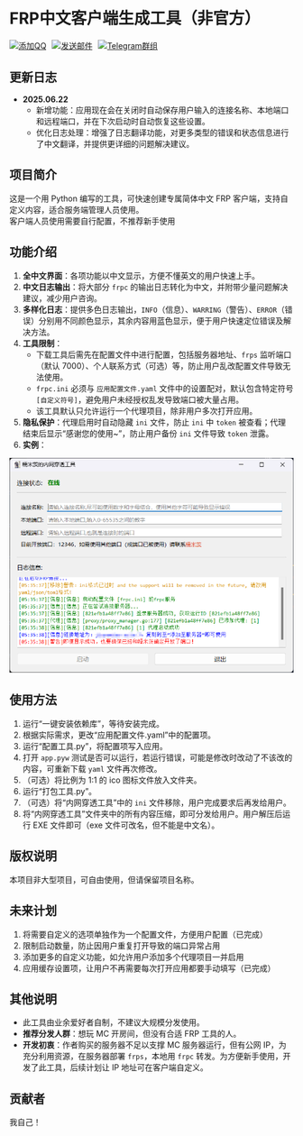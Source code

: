 # FRP中文客户端生成工具（非官方）

<div style="display: flex; flex-wrap: wrap; gap: 10px; margin: 20px 0;">
  <a href="https://qm.qq.com/q/AX440I8FKU" target="_blank">
    <img src="https://img.shields.io/badge/QQ%E8%81%94%E7%B3%BB-点击%E8%81%94%E7%B3%BB-blue?style=flat-square&logo=tencent-qq" alt="添加QQ">
  </a>
  <a href="mailto:luocibai2@gmail.com" target="_blank">
    <img src="https://img.shields.io/badge/Email-%E5%8F%91%E9%80%81%E9%82%AE%E4%BB%B6-red?style=flat-square&logo=mail.ru" alt="发送邮件">
  </a>
  <a href="https://t.me/+uNjj60QrfV43OTBl" target="_blank">
    <img src="https://img.shields.io/badge/Telegram-%E7%BE%A4%E7%BB%84%E8%81%94%E7%B3%BB-blue?style=flat-square&logo=telegram" alt="Telegram群组">
  </a>
</div>

## 更新日志
- **2025.06.22**
  - 新增功能：应用现在会在关闭时自动保存用户输入的连接名称、本地端口和远程端口，并在下次启动时自动恢复这些设置。
  - 优化日志处理：增强了日志翻译功能，对更多类型的错误和状态信息进行了中文翻译，并提供更详细的问题解决建议。

## 项目简介
这是一个用 Python 编写的工具，可快速创建专属简体中文 FRP 客户端，支持自定义内容，适合服务端管理人员使用。  
客户端人员使用需要自行配置，不推荐新手使用

## 功能介绍
1. **全中文界面**：各项功能以中文显示，方便不懂英文的用户快速上手。
2. **中文日志输出**：将大部分 `frpc` 的输出日志转化为中文，并附带少量问题解决建议，减少用户咨询。
3. **多样化日志**：提供多色日志输出，`INFO`（信息）、`WARRING`（警告）、`ERROR`（错误）分别用不同颜色显示，其余内容用蓝色显示，便于用户快速定位错误及解决方法。
4. **工具限制**：
    - 下载工具后需先在配置文件中进行配置，包括服务器地址、`frps` 监听端口（默认 7000）、个人联系方式（可选）等，防止用户乱改配置文件导致无法使用。
    - `frpc.ini` 必须与 `应用配置文件.yaml` 文件中的设置配对，默认包含特定符号 `[自定义符号]`，避免用户未经授权乱发导致端口被大量占用。
    - 该工具默认只允许运行一个代理项目，除非用户多次打开应用。
5. **隐私保护**：代理启用时自动隐藏 `ini` 文件，防止 `ini` 中 `token` 被查看；代理结束后显示“感谢您的使用~”，防止用户备份 `ini` 文件导致 `token` 泄露。
6. **实例**：

![示例图片](imgs/示例图片.png)

## 使用方法
1. 运行“一键安装依赖库”，等待安装完成。
2. 根据实际需求，更改“应用配置文件.yaml”中的配置项。
3. 运行“配置工具.py”，将配置项写入应用。
4. 打开 `app.pyw` 测试是否可以运行，若运行错误，可能是修改时改动了不该改的内容，可重新下载 `yaml` 文件再次修改。
5. （可选）将比例为 1:1 的 ico 图标文件放入文件夹。
6. 运行“打包工具.py”。
7. （可选）将“内网穿透工具”中的 `ini` 文件移除，用户完成要求后再发给用户。
8. 将“内网穿透工具”文件夹中的所有内容压缩，即可分发给用户。用户解压后运行 EXE 文件即可（exe 文件可改名，但不能是中文名）。

## 版权说明
本项目非大型项目，可自由使用，但请保留项目名称。

## 未来计划
1. 将需要自定义的选项单独作为一个配置文件，方便用户配置（已完成）  
2. 限制启动数量，防止因用户重复打开导致的端口异常占用  
3. 添加更多的自定义功能，如允许用户添加多个代理项目一并启用  
4. 应用缓存设置项，让用户不再需要每次打开应用都要手动填写（已完成）

## 其他说明
- 此工具由业余爱好者自制，不建议大规模分发使用。
- **推荐分发人群**：想玩 MC 开房间，但没有合适 FRP 工具的人。
- **开发初衷**：作者购买的服务器不足以支撑 MC 服务器运行，但有公网 IP，为充分利用资源，在服务器部署 `frps`，本地用 `frpc` 转发。为方便新手使用，开发了此工具，后续计划让 IP 地址可在客户端自定义。

## 贡献者
我自己！
